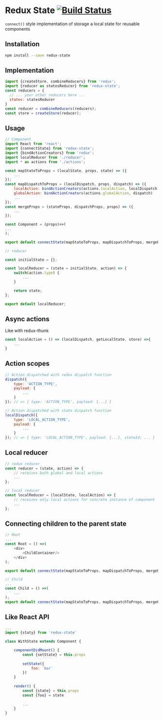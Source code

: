 # Redux State [![Build Status](https://travis-ci.org/babotech/redux-state.svg?branch=master)](https://travis-ci.org/babotech/redux-state)

`connect()` style implementation of storage a local state for reusable components

## Installation

```bash
npm install --save redux-state
```

## Implementation

```javascript
import {createStore, combineReducers} from 'redux';
import {reducer as statesReducer} from 'redux-state';
const reducers = {
  // ... your other reducers here ...
  states: statesReducer
}
const reducer = combineReducers(reducers);
const store = createStore(reducer);
```

## Usage

```javascript
// Component
import React from 'react';
import {connectState} from 'redux-state';
import {bindActionCreators} from 'redux';
import localReducer from './reducer';
import * as actions from './actions';

const mapStateToProps = (localState, props, state) => ({
    ...
});
const mapDispatchToProps = (localDispatch, props, dispatch) => ({
    localAction: bindActionCreators(actions.localAction, localDispatch),
    globalAction: bindActionCreators(actions.globalAction, dispatch)
    ...
});
const mergeProps = (stateProps, dispatchProps, props) => ({
    ...
});

const Component = (props)=>(
...
);

export default connectState(mapStateToProps, mapDispatchToProps, mergeProps, localReducer)(Component);

// reducer

const initialState = {};

const localReducer = (state = initialState, action) => {
    switch(action.type) {
        ...
    }

    return state;
};

export default localReducer;
```

## Async actions

Like with redux-thunk

```javascript
const localAction = () => (localDispatch, getLocalState, store) =>{
    ...
}
```

## Action scopes

```javascript
// Action dispatched with redux dispatch function
dispatch({
    type: 'ACTION_TYPE',
    payload: {
        ...
    }
}); // => { type: 'ACTION_TYPE', payload: {...} }

// Action dispatched with state dispatch function
localDispatch({
    type: 'LOCAL_ACTION_TYPE',
    payload: { 
        ...
    }
}); // => { type: 'LOCAL_ACTION_TYPE', payload: {...}, stateId: ... }
```

## Local reducer

```javascript
// redux reducer
const reducer = (state, action) => {
    // receives both global and local actions
    ...
};

// local reducer
const localReducer = (localState, localAction) => {
    // receives only local actions for concrete instance of component
    ...
};
```

## Connecting children to the parent state

```javascript
// Root
...
const Root = () =>(
    <div>
        <ChildContainer/>
    </div>
);

export default connectState(mapStateToProps, mapDispatchToProps, mergeProps, localReducer)(Root);

// Child
...
const Child = () =>(
    ...
);
export default connectState(mapStateToProps, mapDispatchToProps, mergeProps)(Child);
```

## Like React API

```javascript
...
import {staty} from 'redux-state'

class WithState extends Component {

    componentDidMount() {
        const {setState} = this.props
        
        setState({
            foo: `bar`
        })
    }
    
    render() {
        const {state} = this.props
        const {foo} = state
        
        ...
    }
}

```